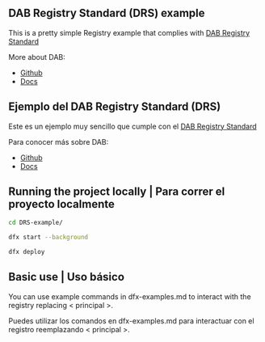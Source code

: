 ## DAB Registry Standard (DRS) example

This is a pretty simple Registry example that complies with [DAB Registry Standard](https://docs.dab.ooo/standard/getting-started/)

More about DAB:
 - [Github](https://github.com/Psychedelic/dab)
 - [Docs](https://docs.dab.ooo/)

## Ejemplo del DAB Registry Standard (DRS)

Este es un ejemplo muy sencillo que cumple con el [DAB Registry Standard](https://docs.dab.ooo/standard/getting-started/)

Para conocer más sobre DAB:
 - [Github](https://github.com/Psychedelic/dab)
 - [Docs](https://docs.dab.ooo/)

## Running the project locally | Para correr el proyecto localmente

```bash
cd DRS-example/

dfx start --background

dfx deploy
```

## Basic use | Uso básico

You can use example commands in dfx-examples.md to interact with the registry replacing < principal >.

Puedes utilizar los comandos en dfx-examples.md para interactuar con el registro reemplazando < principal >.
